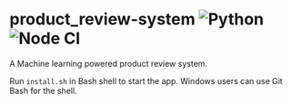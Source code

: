 # product_review-system ![Python](https://github.com/urstrulykkr/product_review-system/workflows/Python/badge.svg) ![Node CI](https://github.com/urstrulykkr/product_review-system/workflows/Node%20CI/badge.svg)

A Machine learning powered product review system.

Run `install.sh` in Bash shell to start the app. Windows users can use Git Bash for the shell.
